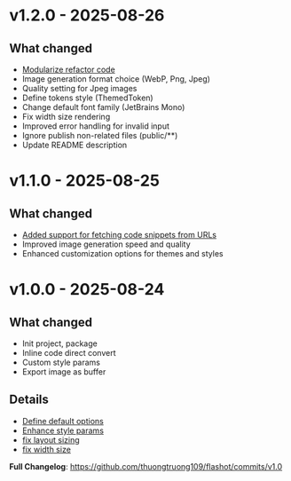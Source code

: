 # v1.2.0 - 2025-08-26

## What changed

- [Modularize refactor code](https://github.com/thuongtruong109/flashot/commit/f7332a493590b8f74485da727b7d54e23decb614)
- Image generation format choice (WebP, Png, Jpeg)
- Quality setting for Jpeg images
- Define tokens style (ThemedToken)
- Change default font family (JetBrains Mono)
- Fix width size rendering
- Improved error handling for invalid input
- Ignore publish non-related files (public/\*\*)
- Update README description

# v1.1.0 - 2025-08-25

## What changed

- [Added support for fetching code snippets from URLs](https://github.com/thuongtruong109/flashot/commit/b1396d761c58415a77a7e68a9bb966f217762a10)
- Improved image generation speed and quality
- Enhanced customization options for themes and styles

# v1.0.0 - 2025-08-24

## What changed

- Init project, package
- Inline code direct convert
- Custom style params
- Export image as buffer

## Details

- [Define default options](https://github.com/thuongtruong109/flashot/commit/7f9dbe0f74c5b4f18a3594bb8e09b441bbe55d80)
- [Enhance style params](https://github.com/thuongtruong109/flashot/commit/9ac4b5f8de6cec67e71ac13498732bf289036953)
- [fix layout sizing](https://github.com/thuongtruong109/flashot/commit/07c59c9e2d45cb6b7b277b02f813d9a181079730)
- [fix width size](https://github.com/thuongtruong109/flashot/commit/ddd2e6878ac646d69122b219fc454ba4582b9306)

**Full Changelog**: https://github.com/thuongtruong109/flashot/commits/v1.0
